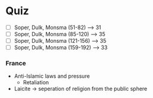 # Quiz

- [ ] Soper, Dulk, Monsma (51-82) --> 31
- [ ] Soper, Dulk, Monsma (85-120) --> 35
- [ ] Soper, Dulk, Monsma (121-156) --> 35
- [ ] Soper, Dulk, Monsma (159-192) --> 33

### France

- Anti-Islamic laws and pressure
  - Retaliation 
- Laicite -> seperation of religion from the public sphere